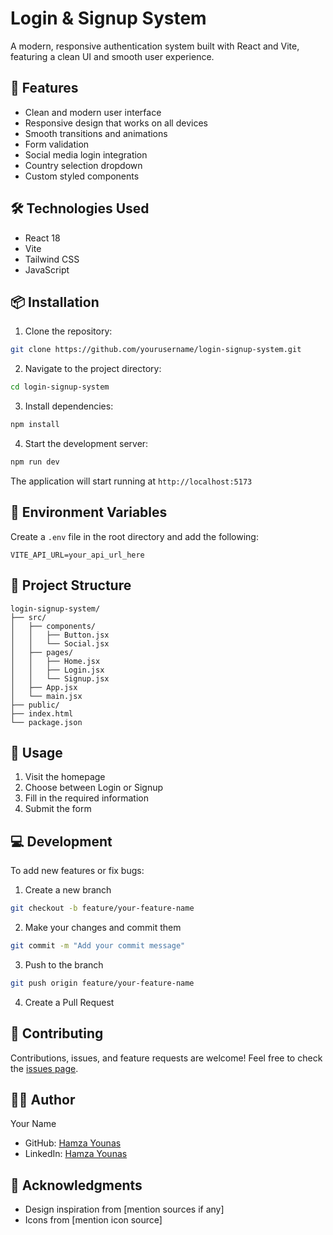 # Login & Signup System

A modern, responsive authentication system built with React and Vite, featuring a clean UI and smooth user experience.

## 🚀 Features

- Clean and modern user interface
- Responsive design that works on all devices
- Smooth transitions and animations
- Form validation
- Social media login integration
- Country selection dropdown
- Custom styled components

## 🛠️ Technologies Used

- React 18
- Vite
- Tailwind CSS
- JavaScript

## 📦 Installation

1. Clone the repository:
```bash
git clone https://github.com/yourusername/login-signup-system.git
```

2. Navigate to the project directory:
```bash
cd login-signup-system
```

3. Install dependencies:
```bash
npm install
```

4. Start the development server:
```bash
npm run dev
```

The application will start running at `http://localhost:5173`

## 🔧 Environment Variables

Create a `.env` file in the root directory and add the following:

```env
VITE_API_URL=your_api_url_here
```

## 📂 Project Structure

```
login-signup-system/
├── src/
│   ├── components/
│   │   ├── Button.jsx
│   │   └── Social.jsx
│   ├── pages/
│   │   ├── Home.jsx
│   │   ├── Login.jsx
│   │   └── Signup.jsx
│   ├── App.jsx
│   └── main.jsx
├── public/
├── index.html
└── package.json
```

## 🔑 Usage

1. Visit the homepage
2. Choose between Login or Signup
3. Fill in the required information
4. Submit the form

## 💻 Development

To add new features or fix bugs:

1. Create a new branch
```bash
git checkout -b feature/your-feature-name
```

2. Make your changes and commit them
```bash
git commit -m "Add your commit message"
```

3. Push to the branch
```bash
git push origin feature/your-feature-name
```

4. Create a Pull Request

## 🤝 Contributing

Contributions, issues, and feature requests are welcome! Feel free to check the [issues page](link-to-your-issues-page).

## 👨‍💻 Author

Your Name
- GitHub: [Hamza Younas](https://github.com/hamzayounas256)
- LinkedIn: [Hamza Younas](https://www.linkedin.com/in/hamza-younas-69a2aa220/)

## 🙏 Acknowledgments

- Design inspiration from [mention sources if any]
- Icons from [mention icon source]
